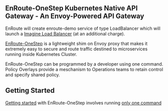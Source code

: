 ## EnRoute-OneStep Kubernetes Native API Gateway - An Envoy-Powered API Gateway
EnRoute will create enroute-demo service of type LoadBalancer which will launch a [Imagine Load Balancer](https://www.imaginekube.com/load-balancers) (at an additional charge).

[EnRoute-OneStep](https://getenroute.io) is a lightweight shim on Envoy proxy that makes it extremely easy to secure and route traffic destined to microservices running inside Kubernetes Cluster.

EnRoute-OneStep can be programmed by a developer using one command. Policy Overlays provide a meschanism to Operations teams to retain control and specify shared policy.

## Getting Started

[Getting started](https://getenroute.io/docs/getting-started-enroute-ingress-controller/) with EnRoute-OneStep involves running [only one command](https://getenroute.io/docs/one-step-ingress/)
